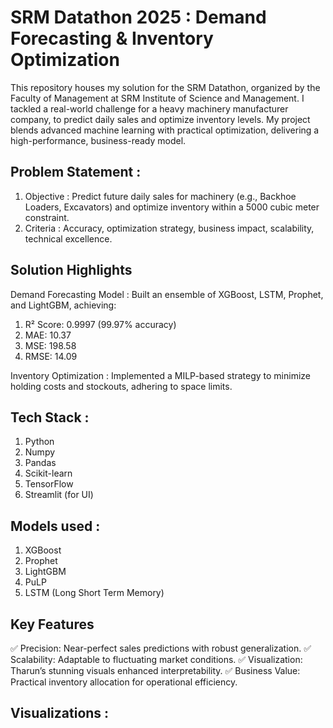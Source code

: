 # SRM Datathon 2025 : Demand Forecasting & Inventory Optimization

This repository houses my solution for the SRM Datathon, organized by the Faculty of Management at SRM Institute of Science and Management. I tackled a real-world challenge for a heavy machinery manufacturer company, to predict daily sales and optimize inventory levels. My project blends advanced machine learning with practical optimization, delivering a high-performance, business-ready model.

## Problem Statement :

1) Objective : Predict future daily sales for machinery (e.g., Backhoe Loaders, Excavators) and optimize inventory within a 5000 cubic meter constraint.
2) Criteria : Accuracy, optimization strategy, business impact, scalability, technical excellence.

## Solution Highlights
Demand Forecasting Model : Built an ensemble of XGBoost, LSTM, Prophet, and LightGBM, achieving:

1) R² Score: 0.9997 (99.97% accuracy)
2) MAE: 10.37
3) MSE: 198.58
4) RMSE: 14.09

Inventory Optimization : Implemented a MILP-based strategy to minimize holding costs and stockouts, adhering to space limits.

## Tech Stack : 
1) Python
2) Numpy
3) Pandas
4) Scikit-learn
5) TensorFlow
6) Streamlit (for UI)

## Models used : 
1) XGBoost
2) Prophet
3) LightGBM
4) PuLP
5) LSTM (Long Short Term Memory)

## Key Features
✅ Precision: Near-perfect sales predictions with robust generalization.
✅ Scalability: Adaptable to fluctuating market conditions.
✅ Visualization: Tharun’s stunning visuals enhanced interpretability.
✅ Business Value: Practical inventory allocation for operational efficiency.

## Visualizations : 
